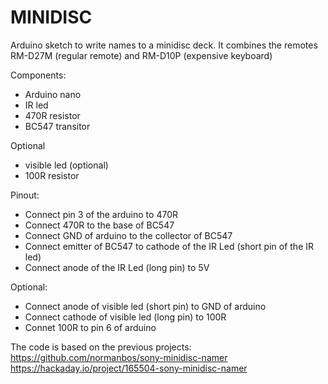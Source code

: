 # MINIDISC

Arduino sketch to write names to a minidisc deck. It combines the remotes RM-D27M (regular remote) and RM-D10P (expensive keyboard)

Components:
- Arduino nano
- IR led
- 470R resistor
- BC547 transitor

Optional
- visible led (optional)
- 100R resistor

Pinout:
- Connect pin 3 of the arduino to 470R 
- Connect 470R to the base of BC547
- Connect GND of arduino  to the collector of BC547
- Connect emitter of BC547 to cathode of the IR Led (short pin of the IR led)
- Connect anode of the IR Led (long pin) to 5V 

Optional:
- Connect anode of visible led (short pin) to GND of arduino
- Connect cathode of visible led (long pin) to 100R
- Connet 100R to pin 6 of arduino

The code is based on the previous projects:
https://github.com/normanbos/sony-minidisc-namer
https://hackaday.io/project/165504-sony-minidisc-namer

